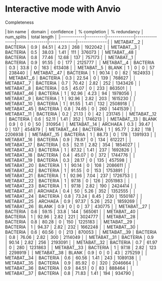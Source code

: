 #



# Interactive mode with Anvio


Completeness


| bin name    │ domain   │   confidence │   % completion │   % redundancy │   num_splits │   total length │
|:------------|----------|--------------|----------------|----------------|--------------|---------------:|
│ METABAT__2  │ BACTERIA │          0.9 │          84.51 │           4.23 │          268 │        1922042 │
│ METABAT__3  │ BACTERIA │          0.5 │          38.03 │           1.41 │          111 │         376073 │
│ METABAT__48 │ BACTERIA │          0.8 │          77.46 │          12.68 │          137 │         757173 │
│ METABAT__1  │ BACTERIA │          0.9 │          91.55 │              0 │          177 │        2125777 │
│ METABAT__4  │ BACTERIA │          0.3 │           33.8 │              0 │          163 │         613408 │
│ METABAT__5  │ BLANK    │            1 │              0 │              0 │           57 │         238440 │
│ METABAT__47 │ BACTERIA │            1 │          90.14 │              0 │           82 │        1624933 │
│ METABAT__6  │ BACTERIA │          0.3 │          22.54 │              0 │          139 │         768627 │
│ METABAT__7  │ BACTERIA │          0.7 │          70.42 │           2.82 │          252 │        1343426 │
│ METABAT__8  │ BACTERIA │          0.5 │          45.07 │              0 │          233 │         863501 │
│ METABAT__46 │ BACTERIA │            1 │          92.96 │           4.23 │           94 │        1978056 │
│ METABAT__9  │ BACTERIA │            1 │          92.96 │           2.82 │          203 │        1615230 │
│ METABAT__10 │ BACTERIA │            1 │          91.55 │           1.41 │          132 │        2508918 │
│ METABAT__45 │ BACTERIA │          0.8 │          74.65 │              0 │          260 │        1441539 │
│ METABAT__11 │ BACTERIA │          0.2 │          21.13 │              0 │           42 │         231745 │
│ METABAT__12 │ BACTERIA │          0.6 │          52.11 │           1.41 │          352 │        1746213 │
│ METABAT__13 │ BLANK    │          0.9 │              0 │              0 │           50 │         310954 │
│ METABAT__14 │ ARCHAEA  │          0.3 │          39.47 │              0 │          137 │         454879 │
│ METABAT__44 │ BACTERIA │            1 │          95.77 │           2.82 │          118 │        2206938 │
│ METABAT__15 │ BACTERIA │            1 │          88.73 │              0 │          178 │        1391933 │
│ METABAT__16 │ BACTERIA │          0.9 │          78.87 │              0 │          134 │         612221 │
│ METABAT__17 │ BACTERIA │          0.5 │          52.11 │           2.82 │          354 │        1854027 │
│ METABAT__43 │ BACTERIA │            1 │          87.32 │           1.41 │          237 │        1692826 │
│ METABAT__18 │ BACTERIA │          0.4 │          45.07 │              0 │          372 │        1744776 │
│ METABAT__19 │ BACTERIA │          0.3 │          28.17 │              0 │          135 │         457598 │
│ METABAT__20 │ BACTERIA │            1 │          90.14 │              0 │          108 │        2086611 │
│ METABAT__42 │ BACTERIA │            1 │          91.55 │              0 │          153 │        1753891 │
│ METABAT__21 │ BACTERIA │            1 │          92.96 │           7.04 │          237 │        1726753 │
│ METABAT__22 │ BACTERIA │            1 │          97.18 │              0 │          126 │        2051983 │
│ METABAT__23 │ BACTERIA │            1 │          97.18 │           2.82 │          190 │        2424414 │
│ METABAT__41 │ ARCHAEA  │          0.4 │             50 │           5.26 │          352 │        1352555 │
│ METABAT__24 │ BACTERIA │          0.8 │          73.24 │           8.45 │          230 │        1550187 │
│ METABAT__25 │ ARCHAEA  │          0.9 │          97.37 │           5.26 │          252 │        1859269 │
│ METABAT__26 │ BLANK    │          0.9 │              0 │              0 │           37 │         430775 │
│ METABAT__27 │ BACTERIA │          0.6 │          59.15 │           33.8 │          144 │         565061 │
│ METABAT__40 │ BACTERIA │            1 │          92.96 │           2.82 │          221 │        3024777 │
│ METABAT__28 │ BACTERIA │          0.8 │          80.28 │              0 │          150 │        1225183 │
│ METABAT__29 │ BACTERIA │            1 │          94.37 │           2.82 │          232 │        1662248 │
│ METABAT__30 │ BACTERIA │          0.6 │          60.56 │              0 │          213 │         870053 │
│ METABAT__39 │ BACTERIA │          0.8 │          76.06 │           2.82 │          300 │        2114049 │
│ METABAT__31 │ BACTERIA │          0.9 │          90.14 │           2.82 │          256 │        2193091 │
│ METABAT__32 │ BACTERIA │          0.7 │          61.97 │              0 │          280 │        1231863 │
│ METABAT__33 │ BACTERIA │            1 │          97.18 │           2.82 │          123 │        2298919 │
│ METABAT__38 │ BLANK    │          0.9 │              0 │              0 │           43 │         275259 │
│ METABAT__34 │ BACTERIA │          0.6 │          60.56 │           1.41 │          243 │        1089138 │
│ METABAT__35 │ BACTERIA │          0.9 │          85.92 │              0 │          320 │        2046664 │
│ METABAT__36 │ BACTERIA │          0.9 │          84.51 │              0 │           83 │         888464 │
│ METABAT__37 │ BACTERIA │          0.8 │          71.83 │           1.41 │          194 │         934790 │